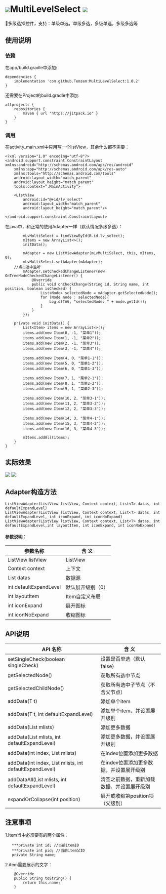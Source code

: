 # ![](https://assets-cdn.github.com/images/icons/emoji/octocat.png)MultiLevelSelect [![](https://jitpack.io/v/Tomzem/MultiLevelSelect.svg)](https://jitpack.io/#Tomzem/MultiLevelSelect)

🍎多级选择控件，支持：单级单选，单级多选，多级单选，多级多选等

## 使用说明
### 依赖
在app/build.gradle中添加:
```
dependencies {
    implementation 'com.github.Tomzem:MultiLevelSelect:1.0.2'
}
```
还需要在Project的build.gradle中添加:
```
allprojects {
    repositories {
        maven { url "https://jitpack.io" }
    }
}
```

### 调用
在activity_main.xml中只用写一个listView，其余什么都不需要：
```
<?xml version="1.0" encoding="utf-8"?>
<android.support.constraint.ConstraintLayout xmlns:android="http://schemas.android.com/apk/res/android"
    xmlns:app="http://schemas.android.com/apk/res-auto"
    xmlns:tools="http://schemas.android.com/tools"
    android:layout_width="match_parent"
    android:layout_height="match_parent"
    tools:context=".MainActivity">

    <ListView
        android:id="@+id/lv_select"
        android:layout_width="match_parent"
        android:layout_height="match_parent"/>

</android.support.constraint.ConstraintLayout>
```
在java中，和正常的使用Adapter一样（默认情况多级多选）：
```
        mLvMultiSelect = findViewById(R.id.lv_select);
        mItems = new ArrayList<>();
        initData();
				
        mAdapter = new ListViewAdapter(mLvMultiSelect, this, mItems, 0);
        mLvMultiSelect.setAdapter(mAdapter);
	//点击选中监听
        mAdapter.setCheckedChangeListener(new OnTreeNodeCheckedChangeListener() {
            @Override
            public void onCheckChange(String id, String name, int position, boolean isChecked) {
                List<Node> selectedNode = mAdapter.getSelectedNode();
                for (Node node : selectedNode){
                    Log.d(TAG, "selectedNode: " + node.getId());
                }
            }
        });

    private void initData() {
        List<Item> items = new ArrayList<>();
        items.add(new Item(0, -1, "菜单1"));
        items.add(new Item(1, -1, "菜单2"));
        items.add(new Item(2, -1, "菜单3"));
        items.add(new Item(3, -1, "菜单4"));

        items.add(new Item(4, 0, "菜单1-1"));
        items.add(new Item(5, 0, "菜单1-2"));
        items.add(new Item(6, 0, "菜单1-3"));

        items.add(new Item(7, 1, "菜单2-1"));
        items.add(new Item(8, 1, "菜单2-2"));
        items.add(new Item(9, 1, "菜单2-3"));

        items.add(new Item(10, 2, "菜单3-1"));
        items.add(new Item(11, 2, "菜单3-2"));
        items.add(new Item(12, 2, "菜单3-3"));

        items.add(new Item(14, 3, "菜单4-1"));
        items.add(new Item(15, 3, "菜单4-2"));
        items.add(new Item(16, 3, "菜单4-3"));

        mItems.addAll(items);
    }
}
```
## 实际效果
![](https://github.com/Tomzem/MultiLevelSelect/blob/master/Image/20181023-1451-52.png?raw=true)  ![](https://github.com/Tomzem/MultiLevelSelect/blob/master/Image/20181024-1755-11.png?raw=true)

## Adapter构造方法
```
ListViewAdapter(ListView listView, Context context, List<T> datas, int defaultExpandLevel)
ListViewAdapter(ListView listView, Context context, List<T> datas, int defaultExpandLevel, int iconExpand, int iconNoExpand)      
ListViewAdapter(ListView listView, Context context, List<T> datas, int defaultExpandLevel,int layoutItem, int iconExpand, int iconNoExpand)
```
#### 参数说明：
|参数名称        | 含 义   |
| --------   | -----  |
| ListView listView    | ListView |	
| Context context    | 上下文 |
| List<T> datas    | 数据源 |
| int defaultExpandLevel    | 默认展开级别（0） |
| int layoutItem    | Item自定义布局 |
| int iconExpand    | 展开图标 |
| int iconNoExpand    | 收缩图标 |
	

## API说明
| API 名称        | 含 义   |
| --------   | -----  |
| setSingleCheck(boolean singleCheck)    | 设置是否单选（默认false） |
| getSelectedNode()        |   获取所有选中节点  |
| getSelectedChildNode()        |    获取所有选中子节点（不含父节点）    |
| addData(T t)    | 添加单个item |
| addData(T t, int defaultExpandLevel)        |   添加单个item，并设置展开级别  |
| addData(List<T> mlists)        |    添加更多数据    |
| addData(List<T> mlists, int defaultExpandLevel)    | 添加更多数据，并设置展开级别 |
| addData(int index, List<T> mlists)        |  在index位置添加更多数据  |
| addData(int index, List<T> mlists, int defaultExpandLevel)       |    在index位置添加更多数据，并设置展开级别    |
| addDataAll(List<T> mlists, int defaultExpandLevel)    | 清空之前数据，重新加载数据，并设置展开级别 |
| expandOrCollapse(int position)        |   展开或收缩第position项（父级别）  |
	
## 注意事项
1.Item当中必须要有的两个属性：
```
   ***private int id; //当前itemID
   ***private int pid; //当前item父ID
   private String name;
```
2.item需要展示的文字：
```
    @Override
    public String toString() {
        return this.name;
    }
```  
    
